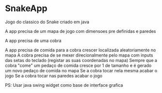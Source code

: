 # SnakeApp
Jogo do classico do Snake criado em java 

A app precisa de um mapa de jogo com dimensoes pre definidas e paredes

A app precisa de uma cobra

A app precisa de comida para a cobra crescer localizada aleatoriamente no mapa
A cobra precisa de se mexer direcionalmente pelo mapa com inputs das setas do teclado (registar as suas coordenadas no mapa)
Sempre que a cobra "come" um pedaço de comida cresce por 1 de tamanho e é gerado um novo pedaço de comida no mapa
Se a cobra tocar nela mesma acabar o jogo
Se a cobra tocar nas paredes acabar o jogo

PS: Usar java swing widget como base de interface grafica
